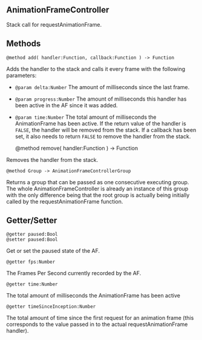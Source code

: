AnimationFrameController
------------------------
Stack call for requestAnimationFrame.

Methods
-------

	@method add( handler:Function, callback:Function ) -> Function

Adds the handler to the stack and calls it every frame with the following parameters:

- `@param delta:Number` The amount of milliseconds since the last frame.
- `@param progress:Number` The amount of milliseconds this handler has been active in the AF since it was added.
- `@param time:Number` The total amount of milliseconds the AnimationFrame has been active. If the return value of the handler is `FALSE`, the handler will be removed from the stack. If a callback has been set, it also needs to return `FALSE` to remove the handler from the stack.

	@method remove( handler:Function ) -> Function

Removes the handler from the stack.

	@method Group -> AnimationFrameControllerGroup

Returns a group that can be passed as one consecutive executing group. The whole AnimationFrameController is already an instance of this group with the only difference being that the root group is actually being initially called by the requestAnimationFrame function.

Getter/Setter
-------------

	@getter paused:Bool
	@setter paused:Bool

Get or set the paused state of the AF.

	@getter fps:Number

The Frames Per Second currently recorded by the AF.

	@getter time:Number

The total amount of milliseconds the AnimationFrame has been active
	
	@getter timeSinceInception:Number

The total amount of time since the first request for an animation frame (this corresponds to the value passed in to the actual requestAnimationFrame handler).